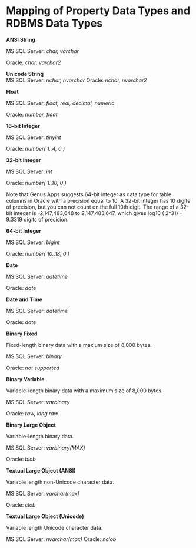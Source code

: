 # Mapping of Property Data Types and RDBMS Data Types

**ANSI String**

MS SQL Server: *char, varchar*

Oracle: *char, varchar2*

**Unicode String**  
MS SQL Server: *nchar, nvarchar*
Oracle: *nchar, nvarchar2*

**Float**

MS SQL Server: *float, real, decimal, numeric*

Oracle: *number, float*

**16-bit Integer**

MS SQL Server: *tinyint*

Oracle: *number( 1..4, 0 )*

**32-bit Integer**

MS SQL Server: *int*

Oracle: *number( 1..10, 0 )*

Note that Genus Apps  suggests 64-bit integer as data type for table columns in Oracle with a precision equal to 10\. A 32-bit integer has 10 digits of precision, but you can not count on the full 10th digit. The range of a 32-bit integer is -2,147,483,648 to 2,147,483,647, which gives log10 ( 2^31) = 9.3319 digits of precision.

**64-bit Integer**

MS SQL Server: *bigint*

Oracle: *number( 10..18, 0 )*

**Date**

MS SQL Server: *datetime*

Oracle: *date*

**Date and Time**

MS SQL Server: *datetime*

Oracle: *date*

**Binary Fixed**

Fixed-length binary data with a maxium size of 8,000 bytes.

MS SQL Server: *binary*

Oracle: *not supported*

**Binary Variable**

Variable-length binary data with a maximum size of 8,000 bytes.

MS SQL Server: *varbinary*

Oracle: *raw, long raw*

**Binary Large Object**

Variable-length binary data.

MS SQL Server: *varbinary(MAX)*

Oracle: *blob*

**Textual Large Object (ANSI)**

Variable length non-Unicode character data.

MS SQL Server: *varchar(max)*

Oracle: *clob*

**Textual Large Object (Unicode)**

Variable length Unicode character data.  

MS SQL Server: *nvarchar(max)*
Oracle: *nclob*
